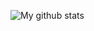 <!-- ### Hi there 👋 -->

<!--
**alvarolspeixoto/alvarolspeixoto** is a ✨ _special_ ✨ repository because its `README.md` (this file) appears on your GitHub profile.

Here are some ideas to get you started: 

- 🔭 I’m currently working on ...
- 🌱 I’m currently learning ...
- 👯 I’m looking to collaborate on ...
- 🤔 I’m looking for help with ...
- 💬 Ask me about ...
- 📫 How to reach me: ...
- 😄 Pronouns: ...
- ⚡ Fun fact: ...
-->

![My github stats](https://github-readme-stats.vercel.app/api?username=alvarolspeixotoshow_icons=true&theme=dracula)
